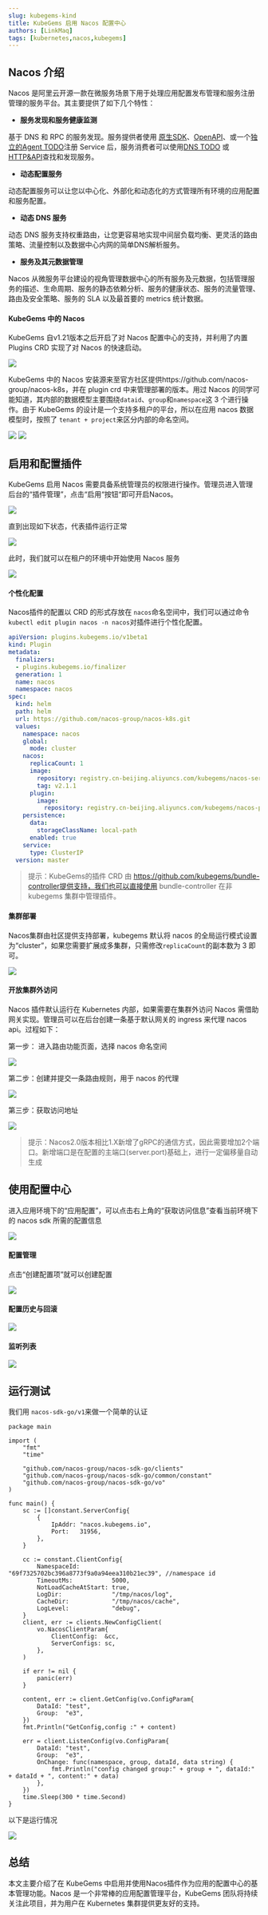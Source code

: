 ```yaml
---
slug: kubegems-kind
title: KubeGems 启用 Nacos 配置中心
authors: [LinkMaq]
tags: [kubernetes,nacos,kubegems]
---
```


## Nacos 介绍

Nacos 是阿里云开源一款在微服务场景下用于处理应用配置发布管理和服务注册管理的服务平台。其主要提供了如下几个特性：

- **服务发现和服务健康监测**

基于 DNS 和 RPC 的服务发现。服务提供者使用 [原生SDK](https://nacos.io/zh-cn/docs/sdk.html)、[OpenAPI](https://nacos.io/zh-cn/docs/open-api.html)、或一个[独立的Agent TODO](https://nacos.io/zh-cn/docs/other-language.html)注册 Service 后，服务消费者可以使用[DNS TODO](https://nacos.io/zh-cn/docs/xx) 或[HTTP&API](https://nacos.io/zh-cn/docs/open-api.html)查找和发现服务。

- **动态配置服务**

动态配置服务可以让您以中心化、外部化和动态化的方式管理所有环境的应用配置和服务配置。

- **动态 DNS 服务**

动态 DNS 服务支持权重路由，让您更容易地实现中间层负载均衡、更灵活的路由策略、流量控制以及数据中心内网的简单DNS解析服务。

- **服务及其元数据管理**

Nacos 从微服务平台建设的视角管理数据中心的所有服务及元数据，包括管理服务的描述、生命周期、服务的静态依赖分析、服务的健康状态、服务的流量管理、路由及安全策略、服务的 SLA 以及最首要的 metrics 统计数据。

#### KubeGems 中的 Nacos

KubeGems 自v1.21版本之后开启了对 Nacos 配置中心的支持，并利用了内置 Plugins CRD 实现了对 Nacos 的快速启动。

![](https://img-blog.csdnimg.cn/img_convert/6a57af0e23c16e58a78472ae29f4bbf7.png)

KubeGems 中的 Nacos 安装源来至官方社区提供https://github.com/nacos-group/nacos-k8s，并在 plugin crd 中来管理部署的版本。用过 Nacos 的同学可能知道，其内部的数据模型主要围绕`dataid`、`group`和`namespace`这 3 个进行操作。由于 KubeGems 的设计是一个支持多租户的平台，所以在应用 nacos 数据模型时，按照了 `tenant + project`来区分内部的命名空间。

![](https://img-blog.csdnimg.cn/img_convert/bb863509816423e613ed977995dd4e2b.png)
![](https://img-blog.csdnimg.cn/img_convert/c9f4f887d094f244dd24262e3f073b01.png)

##  启用和配置插件

KubeGems 启用 Nacos 需要具备系统管理员的权限进行操作。管理员进入管理后台的“插件管理”，点击“启用“按钮“即可开启Nacos。

![](https://img-blog.csdnimg.cn/img_convert/47c194e765849b11c82c0dd020d0a54a.png)

直到出现如下状态，代表插件运行正常

![](https://img-blog.csdnimg.cn/img_convert/41020365de048594c7a8c977756d6ce4.png)

此时，我们就可以在租户的环境中开始使用 Nacos 服务

![](https://img-blog.csdnimg.cn/img_convert/7cd5bcbdd802a5e73f952461a28eff6b.png)

#### 个性化配置

Nacos插件的配置以 CRD 的形式存放在 `nacos`命名空间中，我们可以通过命令`kubectl edit plugin nacos -n nacos`对插件进行个性化配置。

```yaml
apiVersion: plugins.kubegems.io/v1beta1
kind: Plugin
metadata:
  finalizers:
  - plugins.kubegems.io/finalizer
  generation: 1
  name: nacos
  namespace: nacos
spec:
  kind: helm
  path: helm
  url: https://github.com/nacos-group/nacos-k8s.git
  values:
    namespace: nacos
    global:
      mode: cluster
    nacos:
      replicaCount: 1
      image:
        repository: registry.cn-beijing.aliyuncs.com/kubegems/nacos-server
        tag: v2.1.1
      plugin:
        image:
          repository: registry.cn-beijing.aliyuncs.com/kubegems/nacos-peer-finder-plugin
    persistence:
      data:
        storageClassName: local-path
      enabled: true
    service:
      type: ClusterIP
  version: master
```

> 提示：KubeGems的插件 CRD 由 https://github.com/kubegems/bundle-controller提供支持，我们也可以直接使用 bundle-controller 在非 kubegems 集群中管理插件。

#### 集群部署

Nacos集群由社区提供支持部署，kubegems 默认将 nacos 的全局运行模式设置为“cluster”，如果您需要扩展成多集群，只需修改`replicaCount`的副本数为 3 即可。

![](https://img-blog.csdnimg.cn/img_convert/a092ff1c77944d29af215bf903a6982c.png)

#### 开放集群外访问

Nacos 插件默认运行在 Kubernetes 内部，如果需要在集群外访问 Nacos 需借助网关实现。管理员可以在后台创建一条基于默认网关的 ingress 来代理 nacos api。过程如下：

第一步： 进入路由功能页面，选择 nacos 命名空间

![](https://img-blog.csdnimg.cn/img_convert/fa34c978d12936cc2a469cb566e2321b.png)

第二步：创建并提交一条路由规则，用于 nacos 的代理

![](https://img-blog.csdnimg.cn/img_convert/c7522700c7fe0f5b1f280248053a40df.png)

第三步：获取访问地址

![](https://img-blog.csdnimg.cn/img_convert/17b723e385f2876158498785b1c72809.png)

> 提示：Nacos2.0版本相比1.X新增了gRPC的通信方式，因此需要增加2个端口。新增端口是在配置的主端口(server.port)基础上，进行一定偏移量自动生成

## 使用配置中心

进入应用环境下的“应用配置”，可以点击右上角的“获取访问信息”查看当前环境下的 nacos sdk 所需的配置信息

![](https://img-blog.csdnimg.cn/img_convert/97b1cffe1e6100e3d93977b1d35fbf34.png)

#### 配置管理

点击“创建配置项”就可以创建配置

![](https://img-blog.csdnimg.cn/img_convert/4341eb874c2c223fef96e4ec9565b0a6.png)

#### 配置历史与回滚

![](https://img-blog.csdnimg.cn/img_convert/0a8b985cf5f1e096abba2065a6219d20.png)

#### 监听列表

![](https://img-blog.csdnimg.cn/img_convert/a9c008358d95739108e1ade1cf86322a.png)

## 运行测试

我们用 `nacos-sdk-go/v1`来做一个简单的认证

```golang
package main

import (
	"fmt"
	"time"

	"github.com/nacos-group/nacos-sdk-go/clients"
	"github.com/nacos-group/nacos-sdk-go/common/constant"
	"github.com/nacos-group/nacos-sdk-go/vo"
)

func main() {
	sc := []constant.ServerConfig{
		{
			IpAddr: "nacos.kubegems.io",
			Port:   31956,
		},
	}

	cc := constant.ClientConfig{
		NamespaceId:         "69f7325702bc396a8773f9a0a94eea310b21ec39", //namespace id
		TimeoutMs:           5000,
		NotLoadCacheAtStart: true,
		LogDir:              "/tmp/nacos/log",
		CacheDir:            "/tmp/nacos/cache",
		LogLevel:            "debug",
	}
	client, err := clients.NewConfigClient(
		vo.NacosClientParam{
			ClientConfig:  &cc,
			ServerConfigs: sc,
		},
	)

	if err != nil {
		panic(err)
	}

	content, err := client.GetConfig(vo.ConfigParam{
		DataId: "test",
		Group:  "e3",
	})
	fmt.Println("GetConfig,config :" + content)

	err = client.ListenConfig(vo.ConfigParam{
		DataId: "test",
		Group:  "e3",
		OnChange: func(namespace, group, dataId, data string) {
			fmt.Println("config changed group:" + group + ", dataId:" + dataId + ", content:" + data)
		},
	})
	time.Sleep(300 * time.Second)
}
```

以下是运行情况

![](https://img-blog.csdnimg.cn/img_convert/adf3c66aa6bf8bdd4a798686a091eb89.gif)

## 总结

本文主要介绍了在 KubeGems 中启用并使用Nacos插件作为应用的配置中心的基本管理功能。Nacos 是一个非常棒的应用配置管理平台，KubeGems 团队将持续关注此项目，并为用户在 Kubernetes 集群提供更友好的支持。
